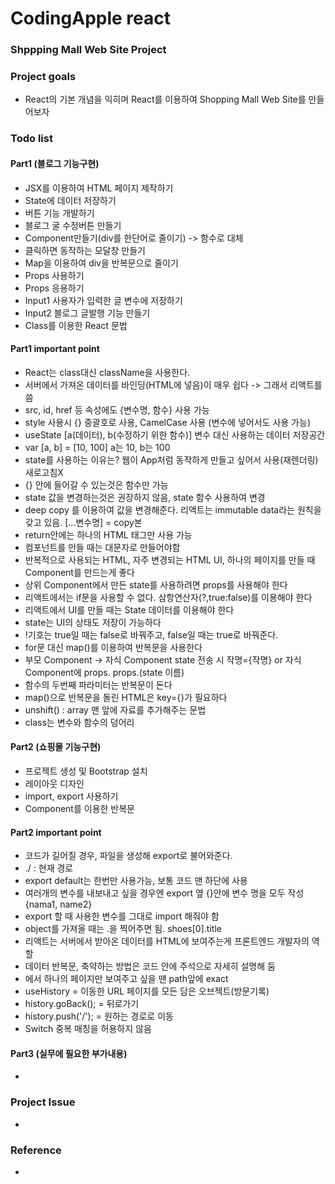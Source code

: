 <h1>CodingApple react</h1>
<h3>Shppping Mall Web Site Project</h3>
<h3>Project goals</h3>
<ul>
    <li>React의 기본 개념을 익히며 React를 이용하여 Shopping Mall Web Site를 만들어보자</li>
</ul>
<h3>Todo list</h3>
<h4>Part1 (블로그 기능구현) </h4>
    <ul>
        <li>JSX를 이용하여 HTML 페이지 제작하기</li>
        <li>State에 데이터 저장하기</li>
        <li>버튼 기능 개발하기</li>
        <li>블로그 굴 수정버튼 만들기</li>
        <li>Component만들기(div를 한단어로 줄이기) -> 함수로 대체</li>
        <li>클릭하면 동작하는 모달창 만들기</li>
        <li>Map을 이용하여 div을 반복문으로 줄이기</li>
        <li>Props 사용하기</li>
        <li>Props 응용하기</li>
        <li>Input1 사용자가 입력한 글 변수에 저장하기</li>
        <li>Input2 블로그 글발행 기능 만들기</li>
        <li>Class를 이용한 React 문법</li>
    </ul>
<h4>Part1 important point</h4>
    <ul>
        <li>React는 class대신 className을 사용한다.</li>
        <li>서버에서 가져온 데이터를 바인딩(HTML에 넣음)이 매우 쉽다 -> 그래서 리액트를 씀</li>
        <li>src, id, href 등 속성에도 {변수명, 함수} 사용 가능</li>
        <li>style 사용시 {} 중괄호로 사용, CamelCase 사용 (변수에 넣어서도 사용 가능)</li>
        <li>useState [a(데이터), b(수정하기 위한 함수)] 변수 대신 사용하는 데이터 저장공간</li>
        <li>var [a, b] = [10, 100] a는 10, b는 100</li>
        <li>state를 사용하는 이유는? 웹이 App처럼 동작하게 만들고 싶어서 사용(재렌더링) 새로고침X</li>
        <li>{} 안에 들어갈 수 있는것은 함수만 가능</li>
        <li>state 값을 변경하는것은 권장하지 않음, state 함수 사용하여 변경</li>
        <li>deep copy 를 이용하여 값을 변경해준다. 리액트는 immutable data라는 원칙을 갖고 있음. [...변수명] = copy본</li>
        <li>return안에는 하나의 HTML 태그만 사용 가능</li>
        <li>컴포넌트를 만들 때는 대문자로 만들어야함</li>
        <li>반복적으로 사용되는 HTML, 자주 변경되는 HTML UI, 하나의 페이지를 만들 때 Component를 만드는게 좋다</li>
        <li>상위 Component에서 만든 state를 사용하려면 props를 사용해야 한다</li>
        <li>리액트에서는 if문을 사용할 수 없다. 삼항연산자(?,true:false)를 이용해야 한다</li>
        <li>리액트에서 UI를 만들 때는 State 데이터를 이용해야 한다</li>
        <li>state는 UI의 상태도 저장이 가능하다</li>
        <li>!기호는 true일 때는 false로 바꿔주고, false일 때는 true로 바꿔준다.</li>
        <li>for문 대신 map()를 이용하여 반복문을 사용한다</li>
        <li>부모 Component -> 자식 Component state 전송 시 작명={작명} or 자식 Component에 props. props.(state 이름)</li>
        <li>함수의 두번째 파라미터는 반복문이 돈다</li>
        <li>map()으로 반복문을 돌린 HTML은 key={}가 필요하다</li>
        <li>unshift() : array 맨 앞에 자료를 추가해주는 문법</li>
        <li>class는 변수와 함수의 덩어리</li>
    </ul>

<h4>Part2 (쇼핑몰 기능구현) </h4>
    <ul>
        <li>프로젝트 생성 및 Bootstrap 설치</li>
        <li>레이아웃 디자인</li>
        <li>import, export 사용하기</li>
        <li>Component를 이용한 반복문</li>
    </ul>

<h4>Part2 important point</h4>
    <ul>
        <li>코드가 길어질 경우, 파일을 생성해 export로 불어와준다.</li>
        <li>./ : 현재 경로</li>
        <li>export default는 한번만 사용가능, 보통 코드 맨 하단에 사용</li>
        <li>여러개의 변수를 내보내고 싶을 경우엔 export 옆 {}안에 변수 명을 모두 작성 {nama1, name2}</li>
        <li>export 할 때 사용한 변수를 그대로 import 해줘야 함</li>
        <li>object를 가져올 때는 .을 찍어주면 됨. shoes[0].title</li>
        <li>리액트는 서버에서 받아온 데이터를 HTML에 보여주는게 프론트엔드 개발자의 역할</li>
        <li>데이터 반복문, 축약하는 방법은 코드 안에 주석으로 자세히 설명해 둠</li>
        <li><Route exact path="/">에서 하나의 페이지만 보여주고 싶을 땐 path앞에 exact</li>
        <li>useHistory = 이동한 URL 페이지를 모든 담은 오브젝트(방문기록)</li>
        <li>history.goBack(); = 뒤로가기</li>
        <li>history.push('/'); = 원하는 경로로 이동</li>
        <li>Switch 중복 매칭을 허용하지 않음</li>
    </ul>




<h4>Part3 (실무에 필요한 부가내용)</h4>
    <ul>
        <li></li>
    </ul>



<h3>Project Issue</h3>
    <ul>
        <li></li>
    </ul>


<h3>Reference</h3>
    <ul>
        <li></li>
    </ul>